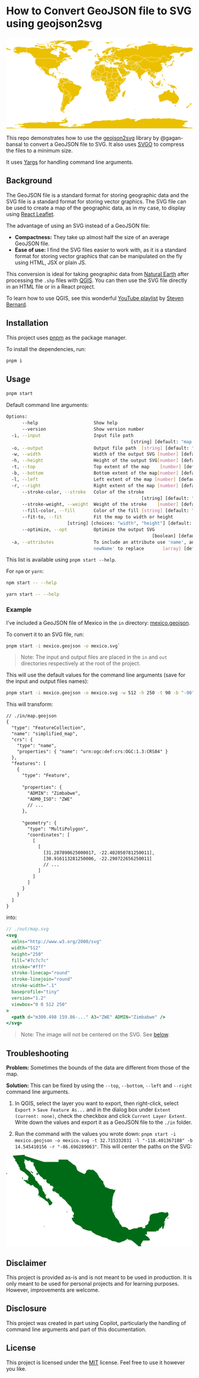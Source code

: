 # How to Convert GeoJSON file to SVG using geojson2svg

![World Map](/images/world_map.svg "A detailed world map in only 92.6 KB!")

This repo demonstrates how to use the [geojson2svg](https://github.com/gagan-bansal/geojson2svg/) library by @gagan-bansal to convert a GeoJSON file to SVG. It also uses [SVGO](https://github.com/svg/svgo) to compress the files to a minimum size.

It uses [Yargs](https://yargs.js.org/) for handling command line arguments.

## Background

The GeoJSON file is a standard format for storing geographic data and the SVG file is a standard format for storing vector graphics. The SVG file can be used to create a map of the geographic data, as in my case, to display using [React Leaflet](https://react-leaflet.js.org/).

The advantage of using an SVG instead of a GeoJSON file:

- **Compactness:** They take up almost half the size of an average GeoJSON file.
- **Ease of use:** I find the SVG files easier to work with, as it is a standard format for storing vector graphics that can be manipulated on the fly using HTML, JSX or plain JS.

This conversion is ideal for taking geographic data from [Natural Earth](https://www.naturalearthdata.com/) after processing the `.shp` files with [QGIS](https://qgis.org/). You can then use the SVG file directly in an HTML file or in a React project.

To learn how to use QGIS, see this wonderful [YouTube playlist](https://www.youtube.com/playlist?list=PL7HotvlLKHCs9nD1fFUjSOsZrsnctyV2R) by [Steven Bernard](https://www.youtube.com/@stevenbernard3505).

## Installation

This project uses [pnpm](https://pnpm.io/) as the package manager.

To install the dependencies, run:

```bash
pnpm i
```

## Usage

```bash
pnpm start
```

Default command line arguments:

```bash
Options:
      --help                     Show help                             [boolean]
      --version                  Show version number                   [boolean]
  -i, --input                    Input file path
                                               [string] [default: "map.geojson"]
  -o, --output                   Output file path  [string] [default: "map.svg"]
  -w, --width                    Width of the output SVG [number] [default: 512]
  -h, --height                   Height of the output SVG[number] [default: 250]
  -t, --top                      Top extent of the map    [number] [default: 90]
  -b, --bottom                   Bottom extent of the map[number] [default: -90]
  -l, --left                     Left extent of the map [number] [default: -180]
  -r, --right                    Right extent of the map [number] [default: 180]
      --stroke-color, --stroke   Color of the stroke
                                                   [string] [default: "#ffffff"]
      --stroke-weight, --weight  Weight of the stroke    [number] [default: 0.1]
      --fill-color, --fill       Color of the fill [string] [default: "#7c7c7c"]
      --fit-to, --fit            Fit the map to width or height
                       [string] [choices: "width", "height"] [default: "height"]
      --optimize, --opt          Optimize the output SVG
                                                       [boolean] [default: true]
  -a, --attributes               To include an attribute use 'name', and 'name
                                 newName' to replace       [array] [default: []]
```

This list is available using `pnpm start --help`.

For `npm` or `yarn`:

```bash
npm start -- --help
```

```bash
yarn start -- --help
```

### Example

I've included a GeoJSON file of Mexico in the `in` directory: [mexico.geojson](/in/mexico.geojson).

To convert it to an SVG file, run:

```bash
pnpm start -i mexico.geojson -o mexico.svg`
```

> Note: The input and output files are placed in the `in` and `out` directories respectively at the root of the project.

This will use the default values for the command line arguments (save for the input and output files names):

```bash
pnpm start -i mexico.geojson -o mexico.svg -w 512 -h 250 -t 90 -b "-90" -l "-180" -r 180 --stroke-color "#ffffff" --stroke-weight 0.1 --fill-color "#7c7c7c" --fit-to height --optimize true -a "properties.ADMIN" "properties.ADM0_A3 A3"
```

This will transform:

```jsonc
// ./in/map.geojson
{
  "type": "FeatureCollection",
  "name": "simplified_map",
  "crs": {
    "type": "name",
    "properties": { "name": "urn:ogc:def:crs:OGC:1.3:CRS84" }
  },
  "features": [
    {
      "type": "Feature",

      "properties": {
        "ADMIN": "Zimbabwe",
        "ADM0_ISO": "ZWE"
        // ...
      },

      "geometry": {
        "type": "MultiPolygon",
        "coordinates": [
          [
            [
              [31.287890625000017, -22.402050781250011],
              [30.916113281250006, -22.290722656250011]
              // ...
            ]
          ]
        ]
      }
    }
  ]
}
```

into:

```jsx
// ./out/map.svg
<svg
  xmlns="http://www.w3.org/2000/svg"
  width="512"
  height="250"
  fill="#7c7c7c"
  stroke="#fff"
  stroke-linecap="round"
  stroke-linejoin="round"
  stroke-width=".1"
  baseprofile="tiny"
  version="1.2"
  viewbox="0 0 512 250"
>
  <path d="m300.498 159.86-..." A3="ZWE" ADMIN="Zimbabwe" />
</svg>
```

> Note: The image will not be centered on the SVG. See [below](#troubleshooting).

## Troubleshooting

**Problem:** Sometimes the bounds of the data are different from those of the map.

**Solution:** This can be fixed by using the `--top`, `--bottom`, `--left` and `--right` command line arguments.

1. In QGIS, select the layer you want to export, then right-click, select `Export` > `Save Feature As...` and in the dialog box under `Extent (current: none)`, check the checkbox and click `Current Layer Extent`. Write down the values and export it as a GeoJSON file to the `./in` folder.

2. Run the command with the values you wrote down: `pnpm start -i mexico.geojson -o mexico.svg -t 32.715332031 -l "-118.401367188" -b 14.545410156 -r "-86.696289063"`. This will center the paths on the SVG:

![Mexico](/out/mexico.svg)

## Disclaimer

This project is provided as-is and is not meant to be used in production. It is only meant to be used for personal projects and for learning purposes. However, improvements are welcome.

## Disclosure

This project was created in part using Copilot, particularly the handling of command line arguments and part of this documentation.

## License

This project is licensed under the [MIT](https://choosealicense.com/licenses/mit/) license. Feel free to use it however you like.
